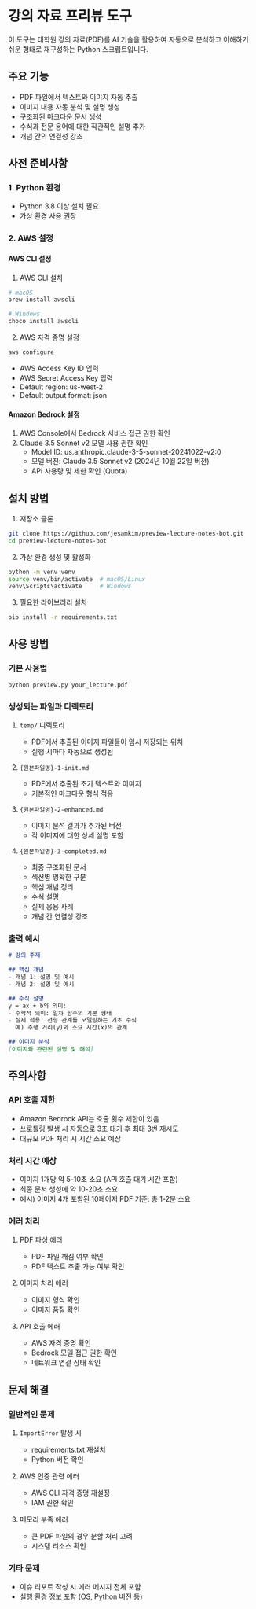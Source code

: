 # 강의 자료 프리뷰 도구

이 도구는 대학원 강의 자료(PDF)를 AI 기술을 활용하여 자동으로 분석하고 이해하기 쉬운 형태로 재구성하는 Python 스크립트입니다.

## 주요 기능

- PDF 파일에서 텍스트와 이미지 자동 추출
- 이미지 내용 자동 분석 및 설명 생성
- 구조화된 마크다운 문서 생성
- 수식과 전문 용어에 대한 직관적인 설명 추가
- 개념 간의 연결성 강조

## 사전 준비사항

### 1. Python 환경
- Python 3.8 이상 설치 필요
- 가상 환경 사용 권장

### 2. AWS 설정

#### AWS CLI 설정
1. AWS CLI 설치
```bash
# macOS
brew install awscli

# Windows
choco install awscli
```

2. AWS 자격 증명 설정
```bash
aws configure
```
- AWS Access Key ID 입력
- AWS Secret Access Key 입력
- Default region: us-west-2
- Default output format: json

#### Amazon Bedrock 설정
1. AWS Console에서 Bedrock 서비스 접근 권한 확인
2. Claude 3.5 Sonnet v2 모델 사용 권한 확인
   - Model ID: us.anthropic.claude-3-5-sonnet-20241022-v2:0
   - 모델 버전: Claude 3.5 Sonnet v2 (2024년 10월 22일 버전)
   - API 사용량 및 제한 확인 (Quota)

## 설치 방법

1. 저장소 클론
```bash
git clone https://github.com/jesamkim/preview-lecture-notes-bot.git
cd preview-lecture-notes-bot
```

2. 가상 환경 생성 및 활성화
```bash
python -m venv venv
source venv/bin/activate  # macOS/Linux
venv\Scripts\activate     # Windows
```

3. 필요한 라이브러리 설치
```bash
pip install -r requirements.txt
```

## 사용 방법

### 기본 사용법
```bash
python preview.py your_lecture.pdf
```

### 생성되는 파일과 디렉토리
1. `temp/` 디렉토리
   - PDF에서 추출된 이미지 파일들이 임시 저장되는 위치
   - 실행 시마다 자동으로 생성됨

2. `{원본파일명}-1-init.md`
   - PDF에서 추출된 초기 텍스트와 이미지
   - 기본적인 마크다운 형식 적용

3. `{원본파일명}-2-enhanced.md`
   - 이미지 분석 결과가 추가된 버전
   - 각 이미지에 대한 상세 설명 포함

4. `{원본파일명}-3-completed.md`
   - 최종 구조화된 문서
   - 섹션별 명확한 구분
   - 핵심 개념 정리
   - 수식 설명
   - 실제 응용 사례
   - 개념 간 연결성 강조

### 출력 예시
```markdown
# 강의 주제

## 핵심 개념
- 개념 1: 설명 및 예시
- 개념 2: 설명 및 예시

## 수식 설명
y = ax + b의 의미:
- 수학적 의미: 일차 함수의 기본 형태
- 실제 적용: 선형 관계를 모델링하는 기초 수식
  예) 주행 거리(y)와 소요 시간(x)의 관계

## 이미지 분석
[이미지와 관련된 설명 및 해석]
```

## 주의사항

### API 호출 제한
- Amazon Bedrock API는 호출 횟수 제한이 있음
- 쓰로틀링 발생 시 자동으로 3초 대기 후 최대 3번 재시도
- 대규모 PDF 처리 시 시간 소요 예상

### 처리 시간 예상
- 이미지 1개당 약 5-10초 소요 (API 호출 대기 시간 포함)
- 최종 문서 생성에 약 10-20초 소요
- 예시) 이미지 4개 포함된 10페이지 PDF 기준: 총 1-2분 소요

### 에러 처리
1. PDF 파싱 에러
   - PDF 파일 깨짐 여부 확인
   - PDF 텍스트 추출 가능 여부 확인

2. 이미지 처리 에러
   - 이미지 형식 확인
   - 이미지 품질 확인

3. API 호출 에러
   - AWS 자격 증명 확인
   - Bedrock 모델 접근 권한 확인
   - 네트워크 연결 상태 확인

## 문제 해결

### 일반적인 문제
1. `ImportError` 발생 시
   - requirements.txt 재설치
   - Python 버전 확인

2. AWS 인증 관련 에러
   - AWS CLI 자격 증명 재설정
   - IAM 권한 확인

3. 메모리 부족 에러
   - 큰 PDF 파일의 경우 분할 처리 고려
   - 시스템 리소스 확인

### 기타 문제
- 이슈 리포트 작성 시 에러 메시지 전체 포함
- 실행 환경 정보 포함 (OS, Python 버전 등)
